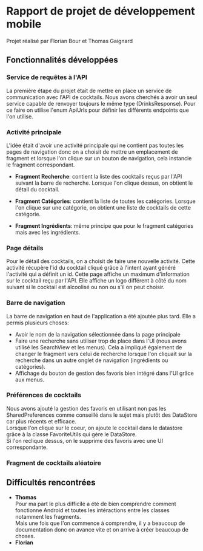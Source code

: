 # Rapport de projet de développement mobile

Projet réalisé par Florian Bour et Thomas Gaignard

## Fonctionnalités développées

### Service de requêtes à l'API

La première étape du projet était de 
mettre en place un service de communication avec l'API de cocktails.
Nous avons cherchés à avoir un seul service capable 
de renvoyer toujours le même type (DrinksResponse).
Pour ce faire on utilise l'enum ApiUrls pour définir les différents endpoints
que l'on utilise.

### Activité principale

L'idée était d'avoir une activité principale qui ne contient pas toutes
les pages de navigation donc on a choisit de mettre un emplacement de 
fragment et lorsque l'on clique sur un bouton de navigation, cela instancie
le fragment correspondant.

- **Fragment Recherche**: contient la liste des cocktails reçus par l'API 
suivant la barre de recherche. Lorsque l'on clique dessus,
on obtient le détail du cocktail.

- **Fragment Catégories**: contient la liste de toutes les catégories.
Lorsque l'on clique sur une catégorie, on obtient une liste de cocktails 
de cette catégorie.

- **Fragment Ingrédients**: même principe que pour le fragment catégories
mais avec les ingrédients.

### Page détails

Pour le détail des cocktails, on a choisit de faire une nouvelle activité.
Cette activité récupère l'id du cocktail cliqué grâce à l'intent ayant
généré l'activité qui a définit un id.
Cette page affiche un maximum d'information sur le cocktail reçu par l'API.
Elle affiche un logo différent à côté du nom suivant si le cocktail est 
alcoolisé ou non ou s'il on peut choisir.

### Barre de navigation

La barre de navigation en haut de l'application a été ajoutée plus tard. Elle
a permis plusieurs choses:
- Avoir le nom de la navigation sélectionnée dans la page principale
- Faire une recherche sans utiliser trop de place dans l'UI (nous avons
utilisé les SearchView et les menus). 
Cela a impliqué également de changer le fragment vers celui de recherche
lorsque l'on cliquait sur la recherche dans un autre onglet de navigation
(ingrédients ou catégories). 
- Affichage du bouton de gestion des favoris bien intégré dans l'UI
grâce aux menus.

### Préférences de cocktails

Nous avons ajouté la gestion des favoris en utilisant non pas les 
SharedPreferences comme conseillé dans le sujet mais plutôt des DataStore
car plus récents et efficace.  
Lorsque l'on clique sur le coeur, on ajoute le cocktail dans le datastore
grâce à la classe FavoriteUtils qui gère le DataStore.  
Si l'on reclique dessus, on le supprime des favoris 
avec une UI correspondante.

### Fragment de cocktails aléatoire

## Difficultés rencontrées

- **Thomas**  
Pour ma part le plus difficile a été de bien comprendre comment fonctionne
Android et toutes les intéractions entre les classes notamment les fragments.  
Mais une fois que l'on commence à comprendre, il y a beaucoup de documentation
donc on avance vite et on arrive à créer beaucoup de choses.
- **Florian**  
